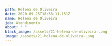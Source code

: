 ```yaml
---
path: Helena de Oliveira
date: 2020-09-25T18:58:11.151Z
name: Helena de Oliveira
job: Atendimento
about: " "
black_image: /assets/21-helena-de-oliveira-.png
image: /assets/21-helena-de-oliveira-.png
---
```

